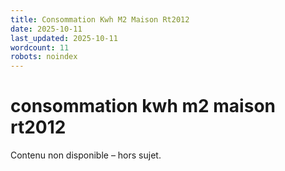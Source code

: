 ```yaml
---
title: Consommation Kwh M2 Maison Rt2012
date: 2025-10-11
last_updated: 2025-10-11
wordcount: 11
robots: noindex
---
```


# consommation kwh m2 maison rt2012

Contenu non disponible – hors sujet.